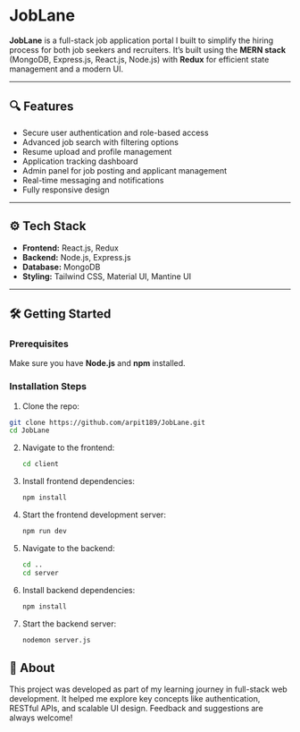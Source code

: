 # JobLane

**JobLane** is a full-stack job application portal I built to simplify the hiring process for both job seekers and recruiters. It’s built using the **MERN stack** (MongoDB, Express.js, React.js, Node.js) with **Redux** for efficient state management and a modern UI.

---



## 🔍 Features

- Secure user authentication and role-based access
- Advanced job search with filtering options
- Resume upload and profile management
- Application tracking dashboard
- Admin panel for job posting and applicant management
- Real-time messaging and notifications
- Fully responsive design

---

## ⚙️ Tech Stack

- **Frontend:** React.js, Redux  
- **Backend:** Node.js, Express.js  
- **Database:** MongoDB  
- **Styling:** Tailwind CSS, Material UI, Mantine UI

---

## 🛠 Getting Started

### Prerequisites
Make sure you have **Node.js** and **npm** installed.

### Installation Steps

1. Clone the repo:
```bash
git clone https://github.com/arpit189/JobLane.git
cd JobLane
```
2. Navigate to the frontend:
    ```bash
    cd client
    ```

3. Install frontend dependencies:
    ```bash
    npm install
    ```

4. Start the frontend development server:
    ```bash
    npm run dev
    ```

5. Navigate to the backend:
    ```bash
    cd ..
    cd server
    ```

6. Install backend dependencies:
    ```bash
    npm install
    ```

7. Start the backend server:
    ```bash
    nodemon server.js
    ```

<h2>🍰 About</h2>

This project was developed as part of my learning journey in full-stack web development. It helped me explore key concepts like authentication, RESTful APIs, and scalable UI design. Feedback and suggestions are always welcome!



